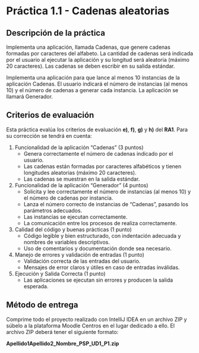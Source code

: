 # Práctica 1.1 - Cadenas aleatorias

## Descripción de la práctica

Implementa una aplicación, llamada Cadenas, que genere cadenas formadas por caracteres del alfabeto. La cantidad de cadenas será indicada por el usuario al ejecutar la aplicación y su longitud será aleatoria (máximo 20 caracteres). Las cadenas se deben escribir en su salida estándar.

Implementa una aplicación para que lance al menos 10 instancias de la aplicación Cadenas. El usuario indicará el número de instancias (al menos 10) y el número de cadenas a generar cada instancia. La aplicación se llamará Generador.

## Criterios de evaluación

Esta práctica evalúa los criterios de evaluación **e)**, **f)**, **g)** y **h)** del **RA1**. Para su corrección se tendrá en cuenta:

1. Funcionalidad de la aplicación “Cadenas” (3 puntos)
	- Genera correctamente el número de cadenas indicado por el usuario.
	- Las cadenas están formadas por caracteres alfabéticos y tienen longitudes aleatorias (máximo 20 caracteres).
	- Las cadenas se muestran en la salida estándar.
2. Funcionalidad de la aplicación “Generador” (4 puntos)
	- Solicita y lee correctamente el número de instancias (al menos 10) y el número de cadenas por instancia.
	- Lanza el número correcto de instancias de “Cadenas”, pasando los parámetros adecuados.
	- Las instancias se ejecutan correctamente.
    - La comunicación entre los procesos de realiza correctamente.
3. Calidad del código y buenas prácticas (1 punto)
    - Código legible y bien estructurado, con indentación adecuada y nombres de variables descriptivos.
	- Uso de comentarios y documentación donde sea necesario.
4. Manejo de errores y validación de entradas (1 punto)
	- Validación correcta de las entradas del usuario.
	- Mensajes de error claros y útiles en caso de entradas inválidas.
5. Ejecución y Salida Correcta (1 punto)
	- Las aplicaciones se ejecutan sin errores y producen la salida esperada.

## Método de entrega

Comprime todo el proyecto realizado con IntelliJ IDEA en un archivo ZIP y súbelo a la plataforma Moodle Centros en el lugar dedicado a ello. El archivo ZIP deberá tener el siguiente formato:

**Apellido1Apellido2_Nombre_PSP_UD1_P1.zip**
